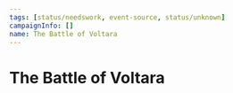 ```yaml
---
tags: [status/needswork, event-source, status/unknown]
campaignInfo: []
name: The Battle of Voltara
---
```


# The Battle of Voltara